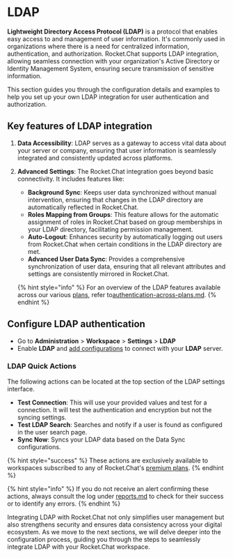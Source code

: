 # LDAP

**Lightweight Directory Access Protocol (LDAP)** is a protocol that enables easy access to and management of user information. It's commonly used in organizations where there is a need for centralized information, authentication, and authorization. Rocket.Chat supports LDAP integration, allowing seamless connection with your organization's Active Directory or Identity Management System, ensuring secure transmission of sensitive information.&#x20;

This section guides you through the configuration details and examples to help you set up your own LDAP integration for user authentication and authorization.

## **Key features of LDAP integration**

1. **Data Accessibility**: LDAP serves as a gateway to access vital data about your server or company, ensuring that user information is seamlessly integrated and consistently updated across platforms.
2.  **Advanced Settings**: The Rocket.Chat integration goes beyond basic connectivity. It includes features like:

    * **Background Sync**: Keeps user data synchronized without manual intervention, ensuring that changes in the LDAP directory are automatically reflected in Rocket.Chat.
    * **Roles Mapping from Groups**: This feature allows for the automatic assignment of roles in Rocket.Chat based on group memberships in your LDAP directory, facilitating permission management.
    * **Auto-Logout**: Enhances security by automatically logging out users from Rocket.Chat when certain conditions in the LDAP directory are met.
    * **Advanced User Data Sync**: Provides a comprehensive synchronization of user data, ensuring that all relevant attributes and settings are consistently mirrored in Rocket.Chat.



    {% hint style="info" %}
    For an overview of the LDAP features available across our various [plans](../../../readme/our-plans.md), refer to[authentication-across-plans.md](../authentication-across-plans.md "mention").
    {% endhint %}



## Configure LDAP authentication

* Go to **Administration** > **Workspace** > **Settings** > **LDAP**
* Enable **LDAP** and [add configurations](configure-ldap-connection.md) to connect with your **LDAP** server.&#x20;

### LDAP Quick Actions

The following actions can be located at the top section of the LDAP settings interface.

* **Test Connection**: This will use your provided values and test for a connection. It will test the authentication and encryption but not the syncing settings.
* **Test LDAP Search**: Searches and notify if a user is found as configured in the user search page.
* **Sync Now**: Syncs your LDAP data based on the Data Sync configurations.

{% hint style="success" %}
These actions are exclusively available to workspaces subscribed to any of Rocket.Chat's [premium plans](../../../readme/our-plans.md).
{% endhint %}

{% hint style="info" %}
If you do not receive an alert confirming these actions, always consult the log under [reports.md](../../workspace-administration/reports.md "mention") to check for their success or to identify any errors.&#x20;
{% endhint %}

Integrating LDAP with Rocket.Chat not only simplifies user management but also strengthens security and ensures data consistency across your digital ecosystem. As we move to the next sections, we will delve deeper into the configuration process, guiding you through the steps to seamlessly integrate LDAP with your Rocket.Chat workspace.



